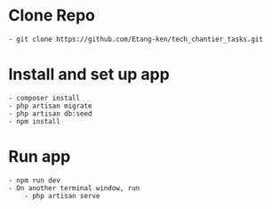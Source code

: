 # Clone Repo
    - git clone https://github.com/Etang-ken/tech_chantier_tasks.git
# Install and set up app
    - composer install
    - php artisan migrate
    - php artisan db:seed
    - npm install 
# Run app
    - npm run dev
    - On another terminal window, run 
        - php artisan serve